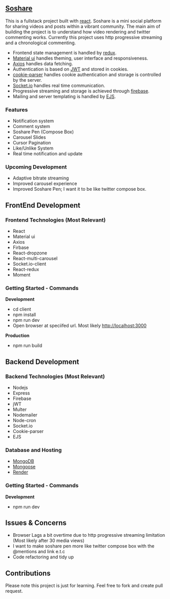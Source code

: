 ## [Soshare](https://soshare.onrender.com)

This is a fullstack project built with [react](https://react.dev/). Soshare is a mini social platform for sharing videos and posts within a vibrant community. The main aim of building the project is to understand how video rendering and twitter commenting works. Currently this project uses http progressive streaming and a chronological commenting.

- Frontend state management is handled by [redux](https://redux.js.org/).
- [Material ui](https://mui.com) handles theming, user interface and responsiveness.
- [Axios](https://www.npmjs.com/package/axios) handles data fetching.
- Authentication is based on [JWT](https://jwt.io) and stored in cookies.
- [cookie-parser](https://www.npmjs.com/package/cookie-parser) handles cookie authentication and storage is controlled by the server.
- [Socket.io](https://socket.io) handles real time communication.
- Progressive streaming and storage is achieved through [firebase](https://firebase.google.com/).
- Mailing and server templating is handled by [EJS](https://ejs.co).

### Features
- Notification system
- Comment system
- Soshare Pen (Compose Box)
- Carousel Slides
- Cursor Pagination
- Like/Unlike System
- Real time notification and update

### Upcoming Development
- Adaptive bitrate streaming
- Improved carousel experience
- Improved Soshare Pen; I want it to be like twitter compose box.

## FrontEnd Development

### Frontend Technologies (Most Relevant)
- React
- Material ui
- Axios
- Firbase
- React-dropzone
- React-multi-carousel
- Socket.io-client
- React-redux
- Moment

### Getting Started - Commands 

**Development**
- cd client
- npm install
- npm run dev
- Open browser at speciifed url. Most likely [http://localhost:3000](http://localhost:3000)

**Production**
- npm run build
  

## Backend Development

### Backend Technologies (Most Relevant)
- Nodejs
- Express
- Firebase
- jWT
- Multer
- Nodemailer
- Node-cron
- Socket.io
- Cookie-parser
- EJS

### Database and Hosting
- [MongoDB](https://www.mongodb.com)
- [Mongoose](https://www.npmjs.com/package/mongoose)
- [Render](https://render.com/)


### Getting Started - Commands

**Development**
- npm run dev


## Issues & Concerns
- Browser Lags a bit overtime due to http progressive streaming limitation (Most likely after 30 media views)
- I want to make soshare pen more like twitter compose box with the @mentions and link e.t.c
- Code refactoring and tidy up


## Contributions
Please note this project is just for learning. Feel free to fork and create pull request.

